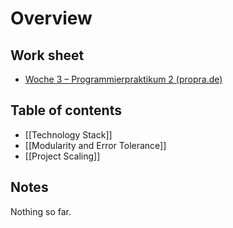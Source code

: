 # Overview
## Work sheet
- [Woche 3 – Programmierpraktikum 2 (propra.de)](http://propra.de/ws2223/81f8ae9b51b8809/#_technologie_stack)
## Table of contents
- [[Technology Stack]]
- [[Modularity and Error Tolerance]]
- [[Project Scaling]]
## Notes
Nothing so far.